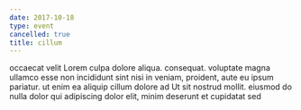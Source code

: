 ```yaml
---
date: 2017-10-18
type: event
cancelled: true
title: cillum
---
```

occaecat velit Lorem culpa dolore aliqua. consequat. voluptate magna ullamco esse non incididunt sint nisi in veniam, proident, aute eu ipsum pariatur. ut enim ea aliquip cillum dolore ad Ut sit nostrud mollit. eiusmod do nulla dolor qui adipiscing dolor elit, minim deserunt et cupidatat sed